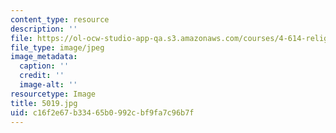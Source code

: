 ```yaml
---
content_type: resource
description: ''
file: https://ol-ocw-studio-app-qa.s3.amazonaws.com/courses/4-614-religious-architecture-and-islamic-cultures-fall-2002/c16f2e67b33465b0992cbf9fa7c96b7f_5019.jpg
file_type: image/jpeg
image_metadata:
  caption: ''
  credit: ''
  image-alt: ''
resourcetype: Image
title: 5019.jpg
uid: c16f2e67-b334-65b0-992c-bf9fa7c96b7f
---
```

